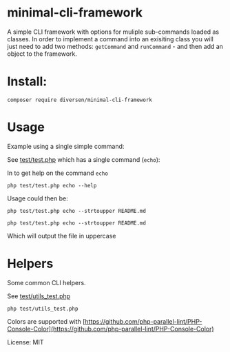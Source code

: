 # minimal-cli-framework

A simple CLI framework with options for muliple sub-commands
loaded as classes. In order to implement a command into an
exisiting class you will just need to add two methods: `getCommand` and
`runCommand` - and then add an object to the framework.

# Install:

    composer require diversen/minimal-cli-framework

# Usage

Example using a single simple command: 

See [test/test.php](test/test.php) which has a single command (`echo`):

In to get help on the command `echo`

    php test/test.php echo --help

Usage could then be: 

    php test/test.php echo --strtoupper README.md

    php test/test.php echo --strtoupper README.md

Which will output the file in uppercase

# Helpers

Some common CLI helpers. 

See [test/utils_test.php](test/utils_test.php)

    php test/utils_test.php 

Colors are supported with [https://github.com/php-parallel-lint/PHP-Console-Color](https://github.com/php-parallel-lint/PHP-Console-Color)

License: MIT
